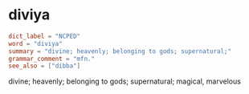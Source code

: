 # diviya

``` toml
dict_label = "NCPED"
word = "diviya"
summary = "divine; heavenly; belonging to gods; supernatural;"
grammar_comment = "mfn."
see_also = ["dibba"]
```

divine; heavenly; belonging to gods; supernatural; magical, marvelous

